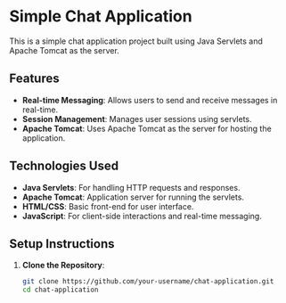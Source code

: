 # Simple Chat Application

This is a simple chat application project built using Java Servlets and Apache Tomcat as the server.

## Features

- **Real-time Messaging**: Allows users to send and receive messages in real-time.
- **Session Management**: Manages user sessions using servlets.
- **Apache Tomcat**: Uses Apache Tomcat as the server for hosting the application.

## Technologies Used

- **Java Servlets**: For handling HTTP requests and responses.
- **Apache Tomcat**: Application server for running the servlets.
- **HTML/CSS**: Basic front-end for user interface.
- **JavaScript**: For client-side interactions and real-time messaging.

## Setup Instructions

1. **Clone the Repository**:
   ```bash
   git clone https://github.com/your-username/chat-application.git
   cd chat-application
